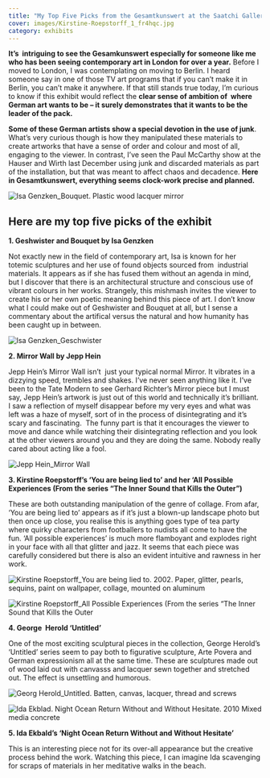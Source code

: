 ```yaml
---
title: "My Top Five Picks from the Gesamtkunswert at the Saatchi Gallery"
cover: images/Kirstine-Roepstorff_1_fr4hqc.jpg
category: exhibits
---
```


**It’s  intriguing to see the Gesamkunswert especially for someone like me who has been seeing contemporary art in London for over a year.** Before I moved to London, I was contemplating on moving to Berlin. I heard someone say in one of those TV art programs that if you can’t make it in Berlin, you can’t make it anywhere. If that still stands true today, I’m curious to know if this exhibit would reflect the **clear sense of ambition of  where German art wants to be – it surely demonstrates that it wants to be the leader of the pack.**

**Some of these German artists show a special devotion in the use of junk**. What’s very curious though is how they manipulated these materials to create artworks that have a sense of order and colour and most of all, engaging to the viewer. In contrast, I’ve seen the Paul McCarthy show at the Hauser and Wirth last December using junk and discarded materials as part of the installation, but that was meant to affect chaos and decadence. **Here in Gesamtkunswert, everything seems clock-work precise and planned.**

![](./images/Isa-Genzken_Bouquet_krmm2v.jpg "Isa Genzken_Bouquet. Plastic wood lacquer mirror")

## Here are my top five picks of the exhibit

**1. Geshwister and Bouquet by Isa Genzken**

Not exactly new in the field of contemporary art, Isa is known for her totemic sculptures and her use of found objects sourced from  industrial materials. It appears as if she has fused them without an agenda in mind, but I discover that there is an architectural structure and conscious use of vibrant colours in her works. Strangely, this mishmash invites the viewer to create his or her own poetic meaning behind this piece of art. I don’t know what I could make out of Geshwister and Bouquet at all, but I sense a  commentary about the artifical versus the natural and how humanity has been caught up in between.

![](./images/Isa-Genzken_Geschwister_lwex1z.jpg "Isa Genzken_Geschwister")

**2. Mirror Wall by Jepp Hein**

Jepp Hein’s Mirror Wall isn’t  just your typical normal Mirror. It vibrates in a dizzying speed, trembles and shakes. I’ve never seen anything like it. I’ve been to the Tate Modern to see Gerhard Richter’s Mirror piece but I must say, Jepp Hein’s artwork is just out of this world and technically it’s brilliant. I saw a reflection of myself disappear before my very eyes and what was left was a haze of myself, sort of in the process of disintegrating and it’s scary and fascinating.  The funny part is that it encourages the viewer to move and dance while watching their disintegrating reflection and you look at the other viewers around you and they are doing the same. Nobody really cared about acting like a fool.

![](./images/Jepp-Hein_Mirror-Wall_vkofvg.jpg "Jepp Hein_Mirror Wall")

**3. Kirstine Roepstorff’s ‘You are being lied to’ and her ‘All Possible Experiences (From the series “The Inner Sound that Kills the Outer”)**

These are both outstanding manipulation of the genre of collage. From afar, ‘You are being lied to’ appears as if it’s just a blown-up landscape photo but then once up close, you realise this is anything goes type of tea party where quirky characters from footballers to nudists all come to have the fun. ‘All possible experiences’ is much more flamboyant and explodes right in your face with all that glitter and jazz. It seems that each piece was carefully considered but there is also an evident intuitive and rawness in her work.

![](./images/Kirstine-Roepstorff_1_fr4hqc.jpg "Kirstine Roepstorff_You are being lied to. 2002. Paper, glitter, pearls, sequins, paint on wallpaper, collage, mounted on aluminum")

![](./images/Kirstine-Roepstorff_2_woggxe.jpg "Kirstine Roepstorff_All Possible Experiences (From the series “The Inner Sound that Kills the Outer")

**4. George  Herold ‘Untitled’**

One of the most exciting sculptural pieces in the collection, George Herold’s ‘Untitled’ series seem to pay both to figurative sculpture, Arte Povera and German expressionism all at the same time. These are sculptures made out of wood laid out with canvasss and lacquer sewn together and stretched out. The effect is unsettling and humorous.

![](./images/Georg-Herold_Untitled_curarf.jpg "Georg Herold_Untitled. Batten, canvas, lacquer, thread and screws")

![](./images/Ida-Ekblad_uiy527.jpg "Ida Ekblad. Night Ocean Return Without and Without Hesitate. 2010 Mixed media concrete")

**5. Ida Ekbald’s ‘Night Ocean Return Without and Without Hesitate’**

This is an interesting piece not for its over-all appearance but the creative process behind the work. Watching this piece, I can imagine Ida scavenging for scraps of materials in her meditative walks in the beach.
